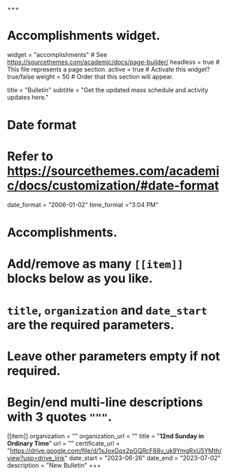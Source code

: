 +++
# Accomplishments widget.
widget = "accomplishments"  # See https://sourcethemes.com/academic/docs/page-builder/
headless = true  # This file represents a page section.
active = true  # Activate this widget? true/false
weight = 50  # Order that this section will appear.

title = "Bulletin"
subtitle = "Get the updated mass schedule and activity updates here."

# Date format
#   Refer to https://sourcethemes.com/academic/docs/customization/#date-format
date_format = "2006-01-02"
time_format ="3:04 PM"

# Accomplishments.
#   Add/remove as many `[[item]]` blocks below as you like.
#   `title`, `organization` and `date_start` are the required parameters.
#   Leave other parameters empty if not required.
#   Begin/end multi-line descriptions with 3 quotes `"""`.


[[item]]
  organization = ""
  organization_url = ""
  title = "**12nd Sunday in Ordinary Time**"
  url = ""
  certificate_url = "https://drive.google.com/file/d/1sJoxGqx2pGQRcF88v_uk9YmgRxU5YMth/view?usp=drive_link"
  date_start = "2023-06-26"
  date_end = "2023-07-02"
  description = "New Bulletin"
+++
